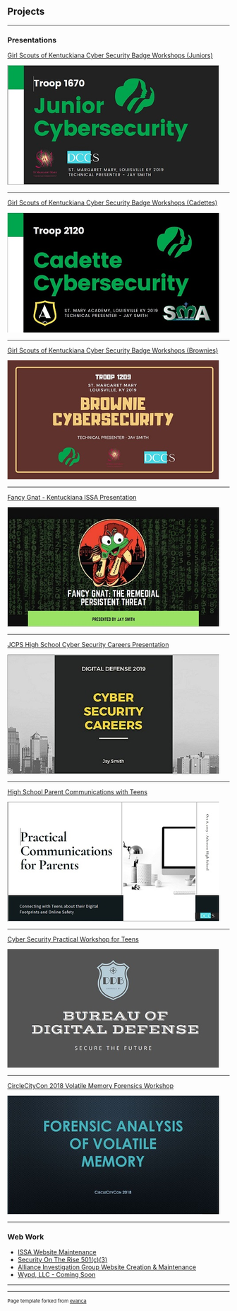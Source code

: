 ## Projects

---

### Presentations

[Girl Scouts of Kentuckiana Cyber Security Badge Workshops (Juniors)](/pdf/Junior%20Cybersecurity%20Troop%201670%20Complete.pdf)

<img src="images/gsathumbnail.JPG?raw=true"/>

---

[Girl Scouts of Kentuckiana Cyber Security Badge Workshops (Cadettes)](/pdf/Cadette%20Cybersecurity%20Troop%202120%20Complete.pdf)

<img src="images/cadettethumb2.JPG?raw=true"/>

---

[Girl Scouts of Kentuckiana Cyber Security Badge Workshops (Brownies)](/pdf/Brownie%20Cybersecurity%20Troop%201209%20Complete.pdf)

<img src="images/browniethumbnail.JPG?raw=true"/>

---
[Fancy Gnat - Kentuckiana ISSA Presentation](/pdf/Fancy%20Gnat%20presentation.pdf)

<img src="images/fancygnatthumb.JPG?raw=true"/>

---

[JCPS High School Cyber Security Careers Presentation](/pdf/CareerPreso.pdf/)

<img src="images/careerthumb.JPG?raw=true"/>

---


[High School Parent Communications with Teens](/pdf/ParentComms.pdf/)

<img src="images/parentcommsthumb.JPG?raw=true"/>

---

[Cyber Security Practical Workshop for Teens](/pdf/bdd.PDF/)

<img src="images/bddthumb.JPG?raw=true"/>

---
[CircleCityCon 2018 Volatile Memory Forensics Workshop](/pdf/ccc.pdf/)

<img src="images/cccvol.JPG?raw=true"/>

---
### Web Work

- [ISSA Website Maintenance](http://issa-kentuckiana.org//)
- [Security On The Rise 501(c)(3)](https://securityontherise.com/)
- [Alliance Investigation Group Website Creation & Maintenance](https://allianceinvestigationgroup.com/)
- [Wypd, LLC - Coming Soon](https://wypd.info/)

---




---
<p style="font-size:11px">Page template forked from <a href="https://github.com/evanca/quick-portfolio">evanca</a></p>
<!-- Remove above link if you don't want to attibute -->
